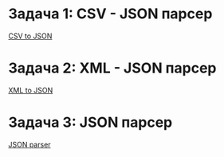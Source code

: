 # Задача 1: CSV - JSON парсер
[CSV to JSON](csv-json-parser/src/main/java/Main.java)
# Задача 2: XML - JSON парсер
[XML to JSON](xml-json-parser/src/main/java/Main.java)
# Задача 3: JSON парсер
[JSON parser](json-parser/src/main/java/Main.java)